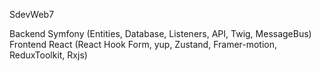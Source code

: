 SdevWeb7

Backend Symfony (Entities, Database, Listeners, API, Twig, MessageBus)
Frontend React (React Hook Form, yup, Zustand, Framer-motion, ReduxToolkit, Rxjs)
